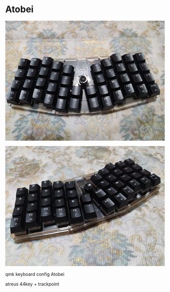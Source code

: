 # Atobei

![image](https://github.com/ouser555/Atobei/blob/main/pic/keybpic%20(2).jpg)

![image](https://github.com/ouser555/Atobei/blob/main/pic/keybpic%20(12).jpg)

qmk keyboard config Atobei

atreus 44key + trackpoint
